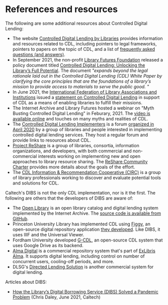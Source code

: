 # References and resources

The following are some additional resources about Controlled Digital Lending:

* The website [Controlled Digital Lending by Libraries](https://controlleddigitallending.org) provides information and resources related to CDL, including pointers to legal frameworks, pointers to papers on the topic of CDL, and a list of [frequently asked questions (and answers)](https://controlleddigitallending.org/faq).
* In September 2021, the non-profit [Library Futures Foundation](https://www.libraryfutures.net) released a policy document titled [Controlled Digital Lending: Unlocking the Library’s Full Potential](https://www.libraryfutures.net/policy-document-2021). The document _"expands beyond the legal rationale laid out in the Controlled Digital Lending (CDL) White Paper by clarifying the core principles that are the foundations of a library’s mission to provide access to materials to serve the public good. "_
* In June 2021, the [International Federation of Library Associations and Institutions](https://www.ifla.org) issued a [statement on Controlled Digital Lending](https://www.ifla.org/publications/ifla-statement-on-controlled-digital-lending/) in support of CDL as a means of enabling libraries to fulfill their missions.
* The Internet Archive and Library Futures hosted a webinar on "Myth Busting Controlled Digital Lending" in Feburary, 2021. The [video is available online](http://blog.archive.org/2021/02/11/mythbusting-controlled-digital-lending-community-rallies-to-fight-misinformation-about-the-library-practice/) and touches on many myths and realities of CDL.
* The [Controlled Digital Lending Implementers](https://sites.google.com/view/cdl-implementers) is a forum [organized in April 2020](https://sites.google.com/view/cdl-implementers/about-cdli?authuser=0) by a group of libraries and people interested in implementing controlled digital lending services. They host a regular forum and provide links to resources about CDL.
* [Project ReShare](https://projectreshare.org/about/) is a group of libraries, consortia, information organizations, and developers, with both commercial and non-commercial interests working on implementing new and open approaches to library resource sharing. The [ReShare Community Charter](https://projectreshare.org/about/community-charter/) provides more details about the goals of the effort.
* The [CDL Information & Recommendation Cooperative (CIRC)](https://www.cdlproject.org) is a group of library professionals working to discover and evaluate potential tools and solutions for CDL.

Caltech's DIBS is not the only CDL implementation, nor is it the first. The following are others that the developers of DIBS are aware of:

* The [Open Library](https://openlibrary.org) is an open library catalog and digital lending system implemented by the Internet Archive. The [source code is available from GitHub](https://github.com/internetarchive/openlibrary/).
* Princeton University Library has implemented CDL using [Figgy](https://github.com/pulibrary/figgy), an open-source digital repository application [they developed](https://library.princeton.edu/digital-collections/digital-pul/technology).  Like DIBS, it uses IIIF and the Universal Viewer.
* Fordham University developed [G-CDL](https://github.com/Fordham-University-Libraries/G-CDL), an open-source CDL system that uses Google Drive as its backend.
* [Alma Digital](https://developers.exlibrisgroup.com/blog/controlled-digital-lending-with-existing-tools-in-the-toolbox-alma-digital/) is a commercial repository system that's part of [ExLibris Alma](https://exlibrisgroup.com/products/alma-library-services-platform/). It supports digital lending, including control on number of concurrent users, cooling-off periods, and more.
* DLSG's [Directed Lending Solution](https://www.dlsg.com) is another commercial system for digital lending.

Articles about DIBS:

* [How the Library’s Digital Borrowing Service (DIBS) Solved a Pandemic Problem](https://www.library.caltech.edu/DIBS-overview) (Chris Daley, June 2021, Caltech)
